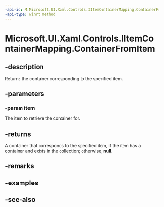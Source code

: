 ```yaml
---
-api-id: M:Microsoft.UI.Xaml.Controls.IItemContainerMapping.ContainerFromItem(System.Object)
-api-type: winrt method
---
```


<!-- Method syntax
public Windows.UI.Xaml.DependencyObject ContainerFromItem(System.Object item)
-->

# Microsoft.UI.Xaml.Controls.IItemContainerMapping.ContainerFromItem

## -description
Returns the container corresponding to the specified item.

## -parameters
### -param item
The item to retrieve the container for.

## -returns
A container that corresponds to the specified item, if the item has a container and exists in the collection; otherwise, **null**.

## -remarks

## -examples

## -see-also
